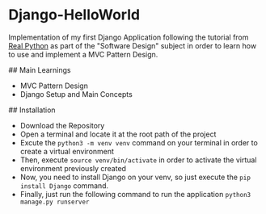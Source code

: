 # Django-HelloWorld

Implementation of my first Django Application following the tutorial from [Real Python](https://realpython.com/get-started-with-django-1/) as part of the "Software Design" subject in order to learn how to use and implement a MVC Pattern Design.

## Main Learnings
* MVC Pattern Design
* Django Setup and Main Concepts 

## Installation
* Download the Repository
* Open a terminal and locate it at the root path of the project
* Excute the <code>python3 -m venv venv</code> command on your terminal in order to create a virtual environment
* Then, execute <code>source venv/bin/activate</code> in order to activate the virtual environment previously created
* Now, you need to install Django on your venv, so just execute the <code>pip install Django</code> command. 
* Finally, just run the following command to run the application <code>python3 manage.py runserver</code>

